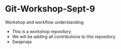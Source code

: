 # Git-Workshop-Sept-9
Workshop and workflow understanding

- This is a workshop repository
- We will be adding all contributions to this repository.
- Swapnaja

